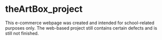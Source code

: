 # theArtBox_project
This e-commerce webpage was created and intended for school-related purposes only. The web-based project still contains certain defects and is still not finished.
